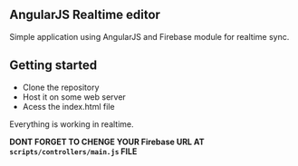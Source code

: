 ## AngularJS Realtime editor

Simple application using AngularJS and Firebase module for realtime sync.



## Getting started
* Clone the repository
* Host it on some web server
* Acess the index.html file

Everything is working in realtime.

**DONT FORGET TO CHENGE YOUR Firebase URL AT `scripts/controllers/main.js` FILE**
